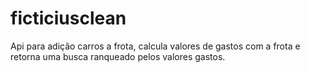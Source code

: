 # ficticiusclean
Api para adição carros a frota,
calcula valores de gastos com a frota e retorna uma busca ranqueado pelos valores gastos.
